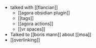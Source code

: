 - talked with [[flancian]]
	- [[agora obsidian plugin]]
	- [[tags]]
	- [[agora actions]]
	- [[vr spaces]]
- Talked to [[boris mann]] about [[moa]]
- [[overlinking]]